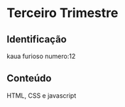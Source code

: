 #  Terceiro Trimestre

## Identificação
kaua furioso   numero:12

## Conteúdo
HTML, CSS e javascript
